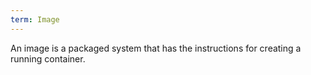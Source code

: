 ```yaml
---
term: Image
---
```

An image is a packaged system that has the instructions for creating a running container.
